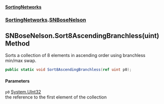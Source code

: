 #### [SortingNetworks](index.md 'index')
### [SortingNetworks](SortingNetworks.md 'SortingNetworks').[SNBoseNelson](SortingNetworks_SNBoseNelson.md 'SortingNetworks.SNBoseNelson')
## SNBoseNelson.Sort8AscendingBranchless(uint) Method
Sorts a collection of 8 elements in ascending order using branchless min/max swap.  
```csharp
public static void Sort8AscendingBranchless(ref uint p0);
```
#### Parameters
<a name='SortingNetworks_SNBoseNelson_Sort8AscendingBranchless(uint)_p0'></a>
`p0` [System.UInt32](https://docs.microsoft.com/en-us/dotnet/api/System.UInt32 'System.UInt32')  
the reference to the first element of the collection
  

